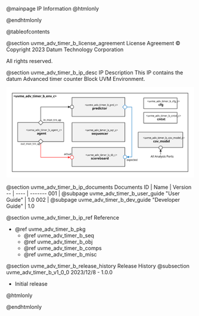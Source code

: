 @mainpage IP Information
@htmlonly
<div class="autonumbering">
@endhtmlonly


@tableofcontents


@section uvme_adv_timer_b_license_agreement License Agreement
© Copyright 2023 Datum Technology Corporation

All rights reserved.


@section uvme_adv_timer_b_ip_desc IP Description
This IP contains the datum Advanced timer counter Block UVM Environment.

![Advanced timer counter Block UVM Environment Block Diagram](env_block_diagram.svg)


@section uvme_adv_timer_b_ip_documents Documents
ID | Name | Version
-- | ---- | -------
001 | @subpage uvme_adv_timer_b_user_guide "User Guide" | 1.0
002 | @subpage uvme_adv_timer_b_dev_guide "Developer Guide" | 1.0


@section uvme_adv_timer_b_ip_ref Reference
 * @ref uvme_adv_timer_b_pkg
   * @ref uvme_adv_timer_b_seq
   * @ref uvme_adv_timer_b_obj
   * @ref uvme_adv_timer_b_comps
   * @ref uvme_adv_timer_b_misc


@section uvme_adv_timer_b_release_history Release History
@subsection uvme_adv_timer_b_v1_0_0 2023/12/8 - 1.0.0
- Initial release


@htmlonly
</div>
@endhtmlonly